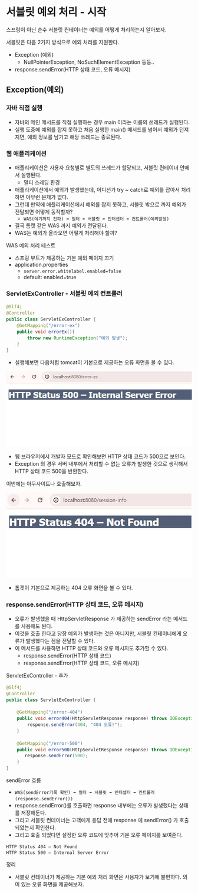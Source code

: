 
# 서블릿 예외 처리 - 시작

스프링이 아닌 순수 서블릿 컨테이너는 예외를 어떻게 처리하는지 알아보자.

서블릿은 다음 2가지 방식으로 예외 처리를 지원한다.
- Exception (예외)
  - NullPointerException, NoSuchElementException 등등..
- response.sendError(HTTP 상태 코드, 오류 메시지)

## Exception(예외)

### 자바 직접 실행

- 자바의 메인 메서드를 직접 실행하는 경우 main 이라는 이름의 쓰레드가 실행된다.
- 실행 도중에 예외를 잡지 못하고 처음 실행한 main() 메서드를 넘어서 예외가 던져지면, 
  예외 정보를 남기고 해당 쓰레드는 종료된다.

### 웹 애플리케이션

- 애플리케이션은 사용자 요청별로 별도의 쓰레드가 할당되고, 서블릿 컨테이너 안에서 실행된다.
  - 멀티 스레딩 환경
- 애플리케이션에서 예외가 발생했는데, 어디선가 try ~ catch로 예외를 잡아서 처리하면 아무런 문제가 없다.
- 그런데 만약에 애플리케이션에서 예외를 잡지 못하고, 서블릿 밖으로 까지 예외가 전달되면 어떻게 동작할까?
  - ```WAS(여기까지 전파) ⬅️ 필터 ⬅️ 서블릿 ⬅️ 인터셉터 ⬅️ 컨트롤러(예외발생)```
- 결국 톰캣 같은 WAS 까지 예외가 전달된다.
- WAS는 예외가 올라오면 어떻게 처리해야 할까?

WAS 예외 처리 테스트
- 스프링 부트가 제공하는 기본 예외 페이지 끄기 
- application.properties
  - ```server.error.whitelabel.enabled=false```
  - default: enabled=true

### ServletExController - 서블릿 예외 컨트롤러
```java
@Slf4j
@Controller
public class ServletExController {
    @GetMapping("/error-ex")
    public void errorEx(){
        throw new RuntimeException("예외 발생");
    }
}
```

- 실행해보면 다음처럼 tomcat이 기본으로 제공하는 오류 화면을 볼 수 있다.

![1.JPG](Image%2F1.JPG)

- 웹 브라우저에서 개발자 모드로 확인해보면 HTTP 상태 코드가 500으로 보인다.
- Exception 의 경우 서버 내부에서 처리할 수 없는 오류가 발생한 것으로 생각해서 HTTP 상태 코드 500을 반환한다.

이번에는 아무사이트나 호출해보자.

![2.JPG](Image%2F2.JPG)

- 톰캣이 기본으로 제공하는 404 오류 화면을 볼 수 있다.

### response.sendError(HTTP 상태 코드, 오류 메시지)

- 오류가 발생했을 때 HttpServletResponse 가 제공하는 sendError 라는 메서드를 사용해도 된다. 
- 이것을 호출 한다고 당장 예외가 발생하는 것은 아니지만, 서블릿 컨테이너에게 오류가 발생했다는 점을 전달할 수 있다.
- 이 메서드를 사용하면 HTTP 상태 코드와 오류 메시지도 추가할 수 있다.
  - response.sendError(HTTP 상태 코드)
  - response.sendError(HTTP 상태 코드, 오류 메시지)

  
ServletExController - 추가
```java
@Slf4j
@Controller
public class ServletExController {
   
    @GetMapping("/error-404")
    public void error404(HttpServletResponse response) throws IOException {
        response.sendError(404, "404 오류!");
    }

    @GetMapping("/error-500")
    public void error500(HttpServletResponse response) throws IOException {
       response.sendError(500);
    }
}
```

sendError 흐름
- ```WAS(sendError기록 확인) ⬅️ 필터 ⬅️ 서블릿 ⬅️ 인터셉터 ⬅️ 컨트롤러(response.sendError())```
- response.sendError()를 호출하면 response 내부에는 오류가 발생했다는 상태를 저장해둔다.
- 그리고 서블릿 컨테이너는 고객에게 응답 전에 response 에 sendError() 가 호출되었는지 확인한다.
- 그리고 호출 되었다면 설정한 오류 코드에 맞추어 기본 오류 페이지를 보여준다.

```text
HTTP Status 404 – Not Found
HTTP Status 500 – Internal Server Error
```

정리
- 서블릿 컨테이너가 제공하는 기본 예외 처리 화면은 사용자가 보기에 불편하다. 의미 있는 오류 화면을 제공해보자.

